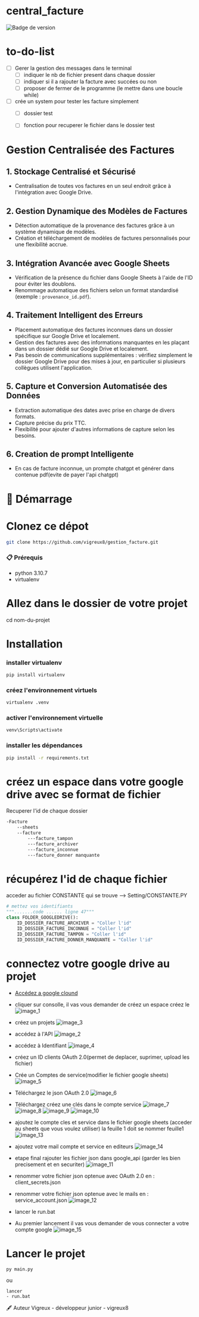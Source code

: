 # central_facture


![Badge de version](https://img.shields.io/badge/version-1.0.0-blue)
<!-- Vous pouvez ajouter d'autres badges ici à partir de shields.io -->
# to-do-list
- [ ] Gerer la gestion des messages dans le terminal
  - [ ] indiquer le nb de fichier present dans chaque dossier
  - [ ] indiquer si il a rajouter la facture avec succées ou non 
  - [ ] proposer de fermer de le programme (le mettre dans une boucle while)
- [ ] crée un system pour tester les facture simplement
  - [ ] dossier test 
  - [ ] fonction pour recuperer le fichier dans le dossier test


# **Gestion Centralisée des Factures**

## **1. Stockage Centralisé et Sécurisé**
- Centralisation de toutes vos factures en un seul endroit grâce à l'intégration avec Google Drive.

## **2. Gestion Dynamique des Modèles de Factures**
- Détection automatique de la provenance des factures grâce à un système dynamique de modèles.
- Création et téléchargement de modèles de factures personnalisés pour une flexibilité accrue.

## **3. Intégration Avancée avec Google Sheets**
- Vérification de la présence du fichier dans Google Sheets à l'aide de l'ID pour éviter les doublons.
- Renommage automatique des fichiers selon un format standardisé (exemple : `provenance_id.pdf`).

## **4. Traitement Intelligent des Erreurs**
- Placement automatique des factures inconnues dans un dossier spécifique sur Google Drive et localement.
- Gestion des factures avec des informations manquantes en les plaçant dans un dossier dédié sur Google Drive et localement.
- Pas besoin de communications supplémentaires : vérifiez simplement le dossier Google Drive pour des mises à jour, en particulier si plusieurs collègues utilisent l'application.

## **5. Capture et Conversion Automatisée des Données**
- Extraction automatique des dates avec prise en charge de divers formats.
- Capture précise du prix TTC.
- Flexibilité pour ajouter d'autres informations de capture selon les besoins.

## **6. Creation de prompt Intelligente**
- En cas de facture inconnue, un prompte chatgpt et générer dans contenue pdf(evite de payer l'api chatgpt)
# 🚀 Démarrage

# Clonez ce dépot
```bash
git clone https://github.com/vigreux8/gestion_facture.git
```

### 📋 Prérequis
- python 3.10.7
- virtualenv



# Allez dans le dossier de votre projet
cd nom-du-projet

# Installation
### installer virtualenv
```bash
pip install virtualenv
```
### créez l'environnement virtuels

```bash
virtualenv .venv
```
### activer l'environnement virtuelle
```bash
venv\Scripts\activate
```

### installer les dépendances
```bash
pip install -r requirements.txt
```

# créez un espace dans votre google drive avec se format de fichier
Recuperer l'id de chaque dossier
```bash
-Facture 
    --sheets
    --facture
        ---facture_tampon
        ---facture_archiver
        ---facture_inconnue
        ---facture_donner manquante
```
# récupérez l'id de chaque fichier 
acceder au fichier CONSTANTE  qui se trouve --> Setting/CONSTANTE.PY 
```python
# mettez vos identifiants
""".......code ...... ligne 47"""
class FOLDER_GOOGLEDRIVE():
    ID_DOSSIER_FACTURE_ARCHIVER = "Coller l'id"
    ID_DOSSIER_FACTURE_INCONNUE = "Coller l'id"
    ID_DOSSIER_FACTURE_TAMPON = "Coller l'id"
    ID_DOSSIER_FACTURE_DONNER_MANQUANTE = "Coller l'id"
```

# connectez votre google drive au projet
- [Accédez a google clound](https://cloud.google.com/gcp/?hl=fr&utm_source=google&utm_medium=cpc&utm_campaign=emea-fr-all-fr-bkws-all-all-trial-e-gcp-1011340&utm_content=text-ad-none-any-DEV_c-CRE_529432261646-ADGP_Hybrid+%7C+BKWS+-+EXA+%7C+Txt+~+GCP+~+General%23v3-KWID_43700060384861690-aud-606988878614:kwd-6458750523-userloc_9056158&utm_term=KW_google%20cloud-NET_g-PLAC_&&gad=1&gclid=Cj0KCQjwib2mBhDWARIsAPZUn_lFq39O7ticwfEIsx7AMnbhlse5DV5EMA0qQ9WPwyRBP3mAV1bJl8EaAvSPEALw_wcB&gclsrc=aw.ds)


- cliquer sur consolle, il vas vous demander de créez un espace créez le ![image_1](https://user-images.githubusercontent.com/88383709/258649902-6fbad69a-b3e2-4b4c-b5b1-8413a29c4782.png)
- créez un projets
![image_3](https://user-images.githubusercontent.com/88383709/258649906-81fa8aba-e64b-4a1b-ac3d-279d9c543a8b.png)

- accédez à l'API 
![image_2](https://user-images.githubusercontent.com/88383709/258649905-ee56a1fc-fa72-436f-a57b-fa092f4425fd.png)

- accédez à Identifiant
![image_4](https://user-images.githubusercontent.com/88383709/258649908-39b987fc-96fa-4203-8921-45e142361e06.png)



- créez un ID clients OAuth 2.0(permet de deplacer, suprimer, upload les fichier)
- Crée un Comptes de service(modifier le fichier google sheets)
![image_5](https://user-images.githubusercontent.com/88383709/258649909-1226170d-24ea-4fff-8285-184b99ed8148.png)

- Téléchargez le json OAuth 2.0
![image_6](https://user-images.githubusercontent.com/88383709/258649910-34c23d0c-87c0-4507-8a76-c2e32c4c3d3c.png)


- Téléchargez créez une clés dans le compte service
![image_7](https://user-images.githubusercontent.com/88383709/258649912-e780912f-2274-400b-9e54-1a948ee54cf2.png)
![image_8](https://user-images.githubusercontent.com/88383709/258649913-d54b65f9-9629-4465-84f8-087cefb69040.png)
![image_9](https://user-images.githubusercontent.com/88383709/258649914-f19d196f-5d03-42c7-8940-023bdada0a8f.png)
![image_10](https://user-images.githubusercontent.com/88383709/258649915-35ee9ad5-6ce1-4b3b-8c36-c498f4be0054.png)

- ajoutez le compte cles et service dans le fichier google sheets (acceder au sheets que vous voulez utiliser) la feuille 1 doit se nommer feuille1 
![image_13](https://user-images.githubusercontent.com/88383709/258649919-ef62f2fd-b327-416b-a905-c255b4081270.png)

- ajoutez votre mail compte et service en editeurs
![image_14](https://user-images.githubusercontent.com/88383709/258649920-725d9829-bda1-49aa-9d00-ce8b17876819.png)

- etape final rajouter les fichier json dans google_api (garder les bien precisement et en securiter)
![image_11](https://user-images.githubusercontent.com/88383709/258649916-01b0a2a1-8a92-44a2-864e-3ab35c1f0aa4.png)

- renommer votre fichier json optenue avec OAuth 2.0 en : client_secrets.json
- renommer votre fichier json optenue avec le mails en : service_account.json
![image_12](https://user-images.githubusercontent.com/88383709/258649917-b4ba65ad-a6da-4503-9834-939e44b55d21.png)

- lancer le run.bat
- Au premier lancement il vas vous demander de vous connecter a votre compte google
![image_15](https://user-images.githubusercontent.com/88383709/258649921-f669d158-9e0d-4d81-a914-e5077d700133.png)

# Lancer le projet
```bath
py main.py
```
ou 
```
lancer
- run.bat
```

🖋️ Auteur
Vigreux - développeur junior - vigreux8
